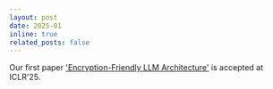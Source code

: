 ```yaml
---
layout: post
date: 2025-01
inline: true
related_posts: false
---
```


Our first paper ['Encryption-Friendly LLM Architecture'](https://openreview.net/forum?id=pbre0HKsfE) is accepted at ICLR'25.
